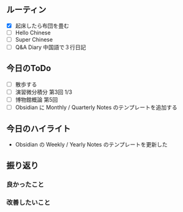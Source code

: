 ## ルーティン
- [x] 起床したら布団を畳む
- [ ] Hello Chinese
- [ ] Super Chinese
- [ ] Q&A Diary 中国語で３行日記
## 今日のToDo
- [ ] 散歩する
- [ ] 演習微分積分 第3回 1/3
- [ ] 博物館概論 第5回
- [ ] Obsidian に Monthly / Quarterly Notes のテンプレートを追加する
## 今日のハイライト
- Obsidian の Weekly / Yearly Notes のテンプレートを更新した
## 振り返り
### 良かったこと
### 改善したいこと
